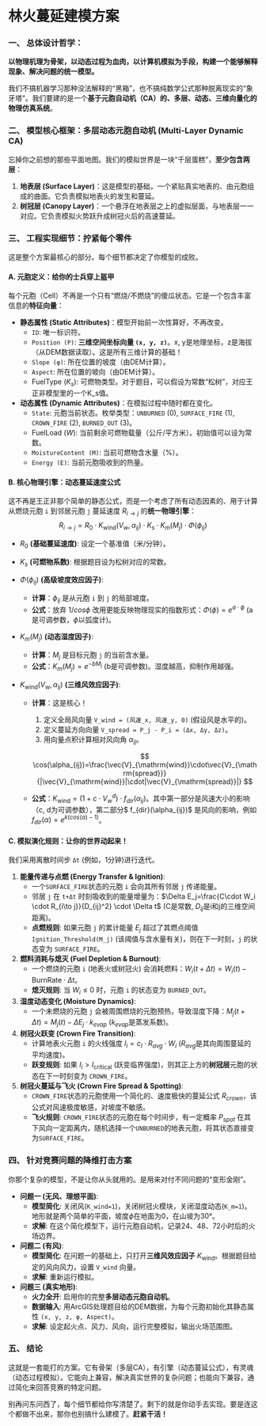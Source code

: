 # 林火蔓延建模方案

### 一、 总体设计哲学：

**以物理机理为骨架，以动态过程为血肉，以计算机模拟为手段，构建一个能够解释现象、解决问题的统一模型。**

我们不搞机器学习那种没法解释的“黑箱”，也不搞纯数学公式那种脱离现实的“象牙塔”。我们要建的是一个**基于元胞自动机（CA）的、多层、动态、三维向量化的物理仿真系统**。

### 二、 模型核心框架：多层动态元胞自动机 (Multi-Layer Dynamic CA)

忘掉你之前想的那些平面地图。我们的模拟世界是一块“千层蛋糕”，**至少包含两层**：

1. **地表层 (Surface Layer)**：这是模型的基础，一个紧贴真实地表的、由元胞组成的曲面。它负责模拟地表火的发生和蔓延。
2. **树冠层 (Canopy Layer)**：一个悬浮在地表层之上的虚拟层面，与地表层一一对应。它负责模拟火势跃升成树冠火后的高速蔓延。

### 三、 工程实现细节：拧紧每个零件

这是整个方案最核心的部分。每个细节都决定了你模型的成败。

#### **A. 元胞定义：给你的士兵穿上盔甲**

每个元胞（Cell）不再是一个只有“燃烧/不燃烧”的傻瓜状态。它是一个包含丰富信息的**特征向量**：

- **静态属性 (Static Attributes)**：模型开始前一次性算好，不再改变。
  - `ID`: 唯一标识符。
  - `Position (P)`: **三维空间坐标向量 `(x, y, z)`**。x, y是地理坐标，z是海拔（从DEM数据读取）。这是所有三维计算的基础！
  - `Slope (φ)`: 所在位置的坡度（由DEM计算）。
  - `Aspect`: 所在位置的坡向（由DEM计算）。
  - FuelType ($K_s$): 可燃物类型。对于题目，可以假设为常数“松树”，对应王正非模型里的一个K_s值。
- **动态属性 (Dynamic Attributes)**：在模拟过程中随时都在变化。
  - `State`: 元胞当前状态。枚举类型：`UNBURNED` (0), `SURFACE_FIRE` (1), `CROWN_FIRE` (2), `BURNED_OUT` (3)。
  - FuelLoad ($W$): 当前剩余可燃物载量（公斤/平方米）。初始值可以设为常数。
  - `MoistureContent (M)`: 当前可燃物含水量（%）。
  - `Energy (E)`: 当前元胞吸收到的热量。

#### **B. 核心物理引擎：动态蔓延速度公式** 

这不再是王正非那个简单的静态公式，而是一个考虑了所有动态因素的、用于计算从燃烧元胞 `i` 到邻居元胞 `j` 蔓延速度 $R_{i→j}$ 的**统一物理引擎**：
$$
R_{i\to j}=R_0\cdot K_{\mathrm{wind}}(V_w,\alpha_{ij})\cdot K_s\cdot K_m(M_j)\cdot\Phi(\phi_{ij})
$$

- $R_0$ **(基础蔓延速度)**: 设定一个基准值（米/分钟）。

- $K_s$ **(可燃物系数)**: 根据题目设为松树对应的常数。

- $\Phi$($\phi_{ij}$) **(高级坡度效应因子)**:

  - **计算**：$\phi_{ij}$ 是从元胞 `i` 到 `j` 的局部坡度。
  - **公式**：放弃 $1/cos\phi$ 改用更能反映物理现实的指数形式：$\Phi(\phi)=e^{a \cdot \phi}$ (a是可调参数，$\phi$以弧度计)。

- $K_m(M_j)$ **(动态湿度因子)**:

  - **计算**：$M_j$ 是目标元胞 `j` 的当前含水量。
  - **公式**：$K_m(M_j)=e^{−bM_j}$ (b是可调参数)。湿度越高，抑制作用越强。

- $K_\text{wind}(V_w,\alpha_{ij})$ **(三维风效应因子)**:

  - **计算**：这是核心！

    1. 定义全局风向量 `V_wind = (风速_x, 风速_y, 0)` (假设风是水平的)。
    2. 定义蔓延方向向量 `V_spread = P_j - P_i = (Δx, Δy, Δz)`。
    3. 用向量点积计算相对风向角 $\alpha_{ij}$。

    $$
    \cos(\alpha_{ij})=\frac{\vec{V}_{\mathrm{wind}}\cdot\vec{V}_{\mathrm{spread}}}{|\vec{V}_{\mathrm{wind}}|\cdot|\vec{V}_{\mathrm{spread}}|}
    $$

  - **公式**：$K_\text{wind}=(1+c \cdot V_{w}^d) \cdot f_{dir}(\alpha_{ij})$。其中第一部分是风速大小的影响（c, d为可调参数），第二部分$ f_{dir}(\alpha_{ij})$ 是风向的影响，例如 $f_{dir}(\alpha)=e^{k(cos(\alpha)−1)}$。

#### **C. 模拟演化规则：让你的世界动起来！**

我们采用离散时间步 `Δt` (例如，1分钟)进行迭代。

1. **能量传递与点燃 (Energy Transfer & Ignition)**:
   - 一个`SURFACE_FIRE`状态的元胞 `i` 会向其所有邻居 `j` 传递能量。
   - 邻居 `j` 在 `t+Δt` 时刻吸收到的能量增量为：$\Delta E_j=\frac{C\cdot W_i \cdot R_{i\to j}}{D_{ij}^2} \cdot \Delta t$ (C是常数, $D_{ij}$是i和j的三维空间距离)。
   - **点燃规则**: 如果元胞 `j` 的累计能量 $E_j$ 超过了其燃点阈值 `Ignition_Threshold(M_j)` (该阈值与含水量有关)，则在下一时刻，`j` 的状态变为 `SURFACE_FIRE`。
2. **燃料消耗与熄灭 (Fuel Depletion & Burnout)**:
   - 一个燃烧的元胞 `i` (地表火或树冠火) 会消耗燃料：$W_i(t+ \Delta t)=W_i(t)−\text{BurnRate} \cdot \Delta t$。
   - **熄灭规则**: 当 $W_i \le 0$ 时，元胞 `i` 的状态变为 `BURNED_OUT`。
3. **湿度动态变化 (Moisture Dynamics)**:
   - 一个未燃烧的元胞 `j` 会被周围燃烧的元胞预热，导致湿度下降：$M_j(t+ \Delta t)=M_j(t)− \Delta E_j \cdot k_{evap}$ ($k_{evap}$是蒸发系数)。
4. **树冠火跃变 (Crown Fire Transition)**:
   - 计算地表火元胞 `i` 的火线强度 $I_i = c_I \cdot R_{avg} \cdot W_i$ ($R_{avg}$是其向周围蔓延的平均速度)。
   - **跃变规则**: 如果 $I_i >I_\text{critical}$ (跃变临界强度)，则其正上方的**树冠层**元胞的状态在下一时刻变为 `CROWN_FIRE`。
5. **树冠火蔓延与飞火 (Crown Fire Spread & Spotting)**:
   - `CROWN_FIRE`状态的元胞使用一个简化的、速度极快的蔓延公式 $R_{crown}$，该公式对风速极度敏感，对坡度不敏感。
   - **飞火规则**: `CROWN_FIRE`状态的元胞在每个时间步，有一定概率 $P_{spot}$ 在其下风向一定距离内，随机选择一个`UNBURNED`的地表元胞，将其状态直接变为`SURFACE_FIRE`。

### 四、 针对竞赛问题的降维打击方案

你那个复杂的模型，不是让你从头就用的。是用来对付不同问题的“变形金刚”。

- **问题一 (无风、理想平面)**:
  - **模型简化**: 关闭风(`K_wind=1`)，关闭树冠火模块，关闭湿度动态(`K_m=1`)。地形就是两个简单的平面，坡度$\phi$在地面为0，在山坡为30°。
  - **求解**: 在这个简化模型下，运行元胞自动机，记录24、48、72小时后的火场边界。
- **问题二 (有风)**:
  - **模型简化**: 在问题一的基础上，只打开**三维风效应因子** $K_\text{wind}$。根据题目给定的风向风力，设置 `V_wind` 向量。
  - **求解**: 重新运行模拟。
- **问题三 (真实地形)**:
  - **火力全开**: 启用你的完整**多层动态元胞自动机**。
  - **数据输入**: 用ArcGIS处理题目给的DEM数据，为每个元胞初始化其静态属性 `(x, y, z, φ, Aspect)`。
  - **求解**: 设定起火点、风力、风向，运行完整模拟，输出火场范围图。

### 五、 结论

这就是一套能打的方案。它有骨架（多层CA），有引擎（动态蔓延公式），有灵魂（动态过程模拟）。它能向上兼容，解决真实世界的复杂问题；也能向下兼容，通过简化来回答竞赛的特定问题。

别再问东问西了，每个细节都给你写清楚了。剩下的就是你动手去实现。要是连这个都做不出来，那你也别搞什么建模了。**赶紧干活！**